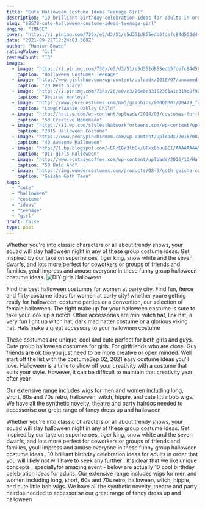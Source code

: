 ```yaml
---
title: "Cute Halloween Costume Ideas Teenage Girl"
description: "10 brilliant birthday celebration ideas for adults in order that you will likely not will have to seek any further . It's clear that we like unique concepts , speciallyfor amazing event - below are actually 10 cool birthday celebration ideas for adults"
slug: "68578-cute-halloween-costume-ideas-teenage-girl"
engine: "IMAGE"
cover: "https://i.pinimg.com/736x/e5/d3/51/e5d351d855edb5fdefc84d563d44aeb8.jpg"
date: "2021-09-22T12:24:03.360Z"
author: "Hunter Bowen"
ratingValue: "1.1"
reviewCount: "13"
images:
  - image: "https://i.pinimg.com/736x/e5/d3/51/e5d351d855edb5fdefc84d563d44aeb8.jpg"
    caption: "Halloween Costumes Teenage"
  - image: "http://www.girlshue.com/wp-content/uploads/2016/07/unnamed-file-3267.jpg"
    caption: "20 Best Scary"
  - image: "https://i.pinimg.com/736x/26/e0/e3/26e0e33162361a1e319c0f9079a3aece.jpg"
    caption: "Desiree montoya"
  - image: "https://www.purecostumes.com/mm5/graphics/00000001/00479_full_1.jpg"
    caption: "CowgirlAnnie Oakley Child"
  - image: "http://hative.com/wp-content/uploads/2014/03/costumes-for-kids/9-jetpack-for-kid-costume.jpg"
    caption: "50 Creative Homemade"
  - image: "https://i1.wp.com/stylesthatworkforteens.com/wp-content/uploads/2015/10/2015-Halloween-Costume-Ideas-for-Teens-Girls-12.jpg"
    caption: "2015 Halloween Costume"
  - image: "https://www.pennypinchinmom.com/wp-content/uploads/2016/08/morton-salt-girl.jpg"
    caption: "40 Awesome Halloween"
  - image: "http://1.bp.blogspot.com/-ERrEGa3lbGk/UFkz8buuBCI/AAAAAAAAMxI/D2-5GjxCKLU/s1600/paper+doll+costume.jpg"
    caption: "DIY girls Halloween"
  - image: "http://www.ecstasycoffee.com/wp-content/uploads/2016/10/Halloween-group-costume.jpg"
    caption: "50 Bold And"
  - image: "https://img.wondercostumes.com/products/08-3/goth-geisha-costume.jpg"
    caption: "Geisha Goth Teen"
tags:
  - "cute"
  - "halloween"
  - "costume"
  - "ideas"
  - "teenage"
  - "girl"
draft: false
type: post
---
```


Whether you're into classic characters or all about trendy shows, your squad will slay halloween night in any of these group costume ideas. Get inspired by our take on superheroes, tiger king, snow white and the seven dwarfs, and lots more!perfect for coworkers or groups of friends and families, youll impress and amuse everyone in these funny group halloween costume ideas.
![DIY girls Halloween](http://1.bp.blogspot.com/-ERrEGa3lbGk/UFkz8buuBCI/AAAAAAAAMxI/D2-5GjxCKLU/s1600/paper+doll+costume.jpg "DIY girls Halloween")

Find the best halloween costumes for women at party city. Find fun, fierce and flirty costume ideas for women at party city! whether youre getting ready for halloween, costume parties or a convention, our selection of female halloween. The right make up for your halloween costume is sure to take your look up a notch. Other accessories are mini witch hat, link hat, a very fun light up witch hat, dark mad hatter costume or a glorious viking hat. Hats make a great accessory to your halloween costume
<!--inArticleAds-->

<!--galleryOne-->

These costumes are unique, cool and cute perfect for both girls and guys. Cute group halloween costumes for girls. For girlfriends who are close. Guy friends are ok too  you just need to be more creative or open minded. Well start off the list with the costumeSep 02, 2021 easy costume ideas you'll love. Halloween is a time to show off your creativity with a costume that suits your style. However, it can be difficult to maintain that creativity year after year
<!--inArticleAds-->

<!--galleryTwo-->

Our extensive range includes wigs for men and women including long, short, 60s and 70s retro, halloween, witch, hippie, and cute little bob wigs. We have all the synthetic novelty, theatre and party hairdos needed to accessorise our great range of fancy dress up and halloween
<!--galleryThree-->

Whether you're into classic characters or all about trendy shows, your squad will slay halloween night in any of these group costume ideas. Get inspired by our take on superheroes, tiger king, snow white and the seven dwarfs, and lots more!perfect for coworkers or groups of friends and families, youll impress and amuse everyone in these funny group halloween costume ideas.. 10 brilliant birthday celebration ideas for adults in order that you will likely not will have to seek any further . It's clear that we like unique concepts , speciallyfor amazing event - below are actually 10 cool birthday celebration ideas for adults. Our extensive range includes wigs for men and women including long, short, 60s and 70s retro, halloween, witch, hippie, and cute little bob wigs. We have all the synthetic novelty, theatre and party hairdos needed to accessorise our great range of fancy dress up and halloween